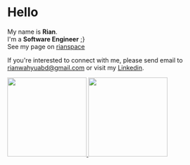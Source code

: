 # Hello

My name is **Rian**.<br>
I'm a **Software Engineer** ;}<br>
See my page on [rianspace](https://rianspace.netlify.app/)


If you're interested to connect with me, please send email to [rianwahyuabd@gmail.com](mailto:rianwahyuabd@gmail.com) or visit my [Linkedin](https://www.linkedin.com/in/rianwahyuab/).
<p align="left">
<a href="https://github.com/rianabd01">
  <img height="180em" src="https://github-readme-stats-eight-theta.vercel.app/api?username=rianabd01&show_icons=true&theme=dark&include_all_commits=true&count_private=true"/>
  <img height="180em" src="https://github-readme-stats-eight-theta.vercel.app/api/top-langs/?username=rianabd01&layout=compact&theme=dark"/>
</a>
</p>
